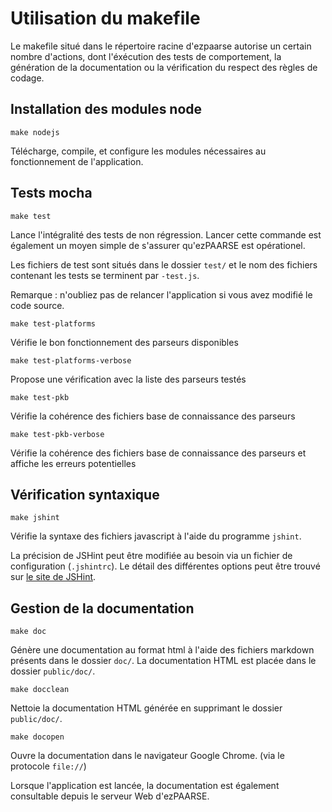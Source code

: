 # Utilisation du makefile #

Le makefile situé dans le répertoire racine d'ezpaarse autorise un certain nombre d'actions, 
dont l'éxécution des tests de comportement, la génération de la documentation 
ou la vérification du respect des règles de codage.

## Installation des modules node ##

```console
make nodejs
```

Télécharge, compile, et configure les modules nécessaires au fonctionnement de l'application.

## Tests mocha ##

```console
make test
```

Lance l'intégralité des tests de non régression. Lancer cette commande est également un moyen simple
de s'assurer qu'ezPAARSE est opérationel.

Les fichiers de test sont situés dans le dossier ``test/`` et le nom des fichiers contenant les tests se terminent par ``-test.js``.

Remarque : n'oubliez pas de relancer l'application si vous avez modifié le code source.

```console
make test-platforms
```
Vérifie le bon fonctionnement des parseurs disponibles

```console
make test-platforms-verbose
```
Propose une vérification avec la liste des parseurs testés

```console
make test-pkb
```
Vérifie la cohérence des fichiers base de connaissance des parseurs

```console
make test-pkb-verbose
```
Vérifie la cohérence des fichiers base de connaissance des parseurs et affiche les erreurs potentielles


## Vérification syntaxique ##

```console
make jshint
```

Vérifie la syntaxe des fichiers javascript à l'aide du programme ``jshint``.

La précision de JSHint peut être modifiée au besoin via un fichier de configuration (``.jshintrc``). Le détail des différentes options peut être trouvé sur [le site de JSHint](http://www.jshint.com/options/).

## Gestion de la documentation ##

```console
make doc
```

Génère une documentation au format html à l'aide des fichiers markdown présents 
dans le dossier ``doc/``. La documentation HTML est placée dans le dossier ``public/doc/``.

```console
make docclean
```

Nettoie la documentation HTML générée en supprimant le dossier ``public/doc/``.

```console
make docopen
```

Ouvre la documentation dans le navigateur Google Chrome. (via le protocole ``file://``)
  
Lorsque l'application est lancée, la documentation est également consultable depuis le serveur Web d'ezPAARSE.
